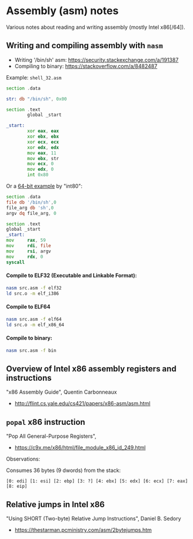 # Assembly (asm) notes
Various notes about reading and writing assembly (mostly Intel x86[/64]).

## Writing and compiling assembly with `nasm`
- Writing '/bin/sh' asm: https://security.stackexchange.com/a/191387
- Compiling to binary: https://stackoverflow.com/a/8482487


Example: `shell_32.asm`
```asm
section .data

str: db "/bin/sh", 0x00

section .text
        global _start

_start: 
        xor eax, eax
        xor ebx, ebx
        xor ecx, ecx
        xor edx, edx
        mov eax, 11
        mov ebx, str
        mov ecx, 0
        mov edx, 0
        int 0x80
```

Or a [64-bit example](https://stackoverflow.com/a/42750204) by "int80":
```asm
section .data
file db '/bin/sh',0
file_arg db 'sh',0
argv dq file_arg, 0

section .text
global _start
_start:
mov     rax, 59
mov     rdi, file
mov     rsi, argv
mov     rdx, 0
syscall
```

#### Compile to ELF32 (Executable and Linkable Format):
```sh
nasm src.asm -f elf32
ld src.o -m elf_i386
```

#### Compile to ELF64
```sh
nasm src.asm -f elf64
ld src.o -m elf_x86_64
```

#### Compile to binary:
```sh
nasm src.asm -f bin
```

## Overview of Intel x86 assembly registers and instructions
"x86 Assembly Guide", Quentin Carbonneaux
- http://flint.cs.yale.edu/cs421/papers/x86-asm/asm.html

## `popal` x86 instruction
"Pop All General-Purpose Registers",
- https://c9x.me/x86/html/file_module_x86_id_249.html

Observations:

Consumes 36 bytes (9 dwords) from the stack:
```
[0: edi] [1: esi] [2: ebp] [3: ?] [4: ebx] [5: edx] [6: ecx] [7: eax] [8: eip]
```

## Relative jumps in Intel x86
"Using SHORT (Two-byte) Relative Jump Instructions", Daniel B. Sedory
- https://thestarman.pcministry.com/asm/2bytejumps.htm

